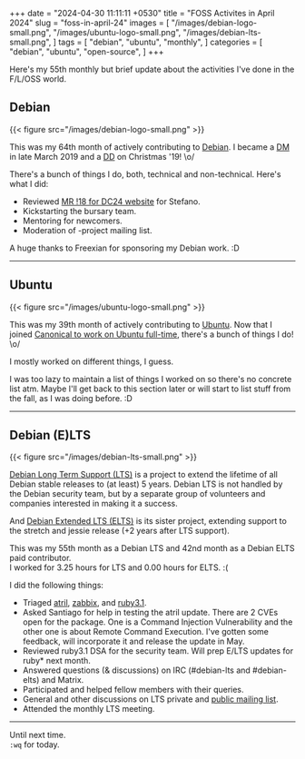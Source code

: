 +++
date = "2024-04-30 11:11:11 +0530"
title = "FOSS Activites in April 2024"
slug = "foss-in-april-24"
images = [
    "/images/debian-logo-small.png",
    "/images/ubuntu-logo-small.png",
    "/images/debian-lts-small.png",
]
tags = [
    "debian",
    "ubuntu",
    "monthly",
]
categories = [
    "debian",
    "ubuntu",
    "open-source",
]
+++

Here's my 55th monthly but brief update about the activities I've done in the F/L/OSS world.

## Debian
{{< figure src="/images/debian-logo-small.png" >}}

This was my 64th month of actively contributing to [Debian](https://www.debian.org/).
I became a [DM](https://wiki.debian.org/DebianMaintainer) in late March 2019 and a [DD](https://wiki.debian.org/DebianDeveloper) on Christmas '19! \o/

There's a bunch of things I do, both, technical and non-technical. Here's what I did:

- Reviewed [MR !18 for DC24 website](https://salsa.debian.org/debconf-team/public/websites/dc24/-/merge_requests/18) for Stefano.
- Kickstarting the bursary team.
- Mentoring for newcomers.
- Moderation of -project mailing list.

A huge thanks to Freexian for sponsoring my Debian work. :D

---

## Ubuntu
{{< figure src="/images/ubuntu-logo-small.png" >}}

This was my 39th month of actively contributing to [Ubuntu](https://ubuntu.com/about).
Now that I joined [Canonical to work on Ubuntu full-time](https://utkarsh2102.org/posts/hello-canonical/), there's a bunch of things I do! \o/

I mostly worked on different things, I guess.

I was too lazy to maintain a list of things I worked on so there's
no concrete list atm. Maybe I'll get back to this section later or
will start to list stuff from the fall, as I was doing before. :D

---

## Debian (E)LTS
{{< figure src="/images/debian-lts-small.png" >}}

[Debian Long Term Support (LTS)](https://www.freexian.com/en/services/debian-lts.html) is a project to extend the lifetime of all Debian stable releases to (at least) 5 years. Debian LTS is not handled by the Debian security team, but by a separate group of volunteers and companies interested in making it a success.  

And [Debian Extended LTS (ELTS)](https://deb.freexian.com/extended-lts) is its sister project, extending support to the stretch and jessie release (+2 years after LTS support).

This was my 55th month as a Debian LTS and 42nd month as a Debian ELTS paid contributor.  
I worked for 3.25 hours for LTS and 0.00 hours for ELTS. :(

I did the following things:

- Triaged [atril](https://tracker.debian.org/pkg/atril),
[zabbix](https://tracker.debian.org/pkg/zabbix), and
[ruby3.1](https://tracker.debian.org/pkg/ruby3.1).
- Asked Santiago for help in testing the atril update. There are 2 CVEs open for the package. One is a Command Injection Vulnerability and the other one is about Remote Command Execution. I've gotten some feedback, will incorporate it and release the update in May.
- Reviewed ruby3.1 DSA for the security team. Will prep E/LTS updates for ruby* next month.
- Answered questions (& discussions) on IRC (#debian-lts and #debian-elts) and Matrix.
- Participated and helped fellow members with their queries.
- General and other discussions on LTS private and [public mailing list](https://lists.debian.org/debian-lts/2024/04/threads.html).
- Attended the monthly LTS meeting.

---

Until next time.  
`:wq` for today.
